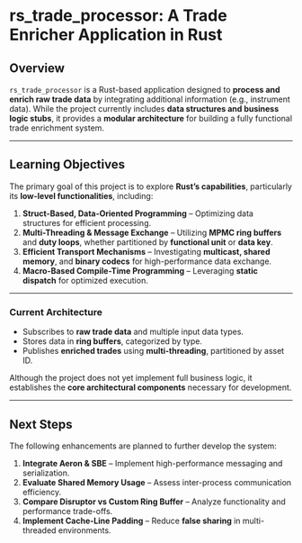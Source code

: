 # rs_trade_processor: A Trade Enricher Application in Rust  

## Overview  
`rs_trade_processor` is a Rust-based application designed to **process and enrich raw trade data** by integrating additional information (e.g., instrument data). While the project currently includes **data structures and business logic stubs**, it provides a **modular architecture** for building a fully functional trade enrichment system.  

---

## Learning Objectives  
The primary goal of this project is to explore **Rust’s capabilities**, particularly its **low-level functionalities**, including:  

1. **Struct-Based, Data-Oriented Programming** – Optimizing data structures for efficient processing.  
2. **Multi-Threading & Message Exchange** – Utilizing **MPMC ring buffers** and **duty loops**, whether partitioned by **functional unit** or **data key**.  
3. **Efficient Transport Mechanisms** – Investigating **multicast, shared memory**, and **binary codecs** for high-performance data exchange.  
4. **Macro-Based Compile-Time Programming** – Leveraging **static dispatch** for optimized execution.  

---

### Current Architecture  
- Subscribes to **raw trade data** and multiple input data types.  
- Stores data in **ring buffers**, categorized by type.  
- Publishes **enriched trades** using **multi-threading**, partitioned by asset ID.  

Although the project does not yet implement full business logic, it establishes the **core architectural components** necessary for development.  

---

## Next Steps  
The following enhancements are planned to further develop the system:  

1. **Integrate Aeron & SBE** – Implement high-performance messaging and serialization.  
2. **Evaluate Shared Memory Usage** – Assess inter-process communication efficiency.  
3. **Compare Disruptor vs Custom Ring Buffer** – Analyze functionality and performance trade-offs.  
4. **Implement Cache-Line Padding** – Reduce **false sharing** in multi-threaded environments.  

